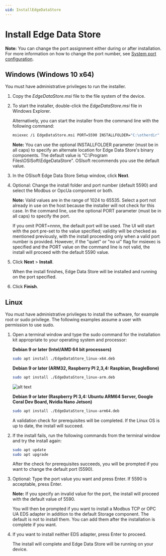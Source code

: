 ```yaml
---
uid: InstallEdgeDataStore
---
```


# Install Edge Data Store

**Note:**  You can change the port assignment either during or after installation. For more information on how to change the port number, see [System port configuration](xref:SystemPortConfiguration).

## Windows (Windows 10 x64)

You must have administrative privileges to run the installer.

1. Copy the _EdgeDataStore.msi_ file to the file system of the device.
2. To start the installer, double-click the _EdgeDataStore.msi_ file in Windows Explorer.

    Alternatively, you can start the installer from the command line with the following command:

    ```bash
    msiexec /i EdgeDataStore.msi PORT=5590 INSTALLFOLDER="C:\otherdir"
    ```

    **Note:** You can use the optional INSTALLFOLDER parameter (must be in all caps) to specify an alternate location for Edge Data Store's binary components. The default value is "C:\Program Files\OSISoft\EdgeDataStore". OSIsoft recommends you use the default value.

3. In the OSIsoft Edge Data Store Setup window, click **Next**.
4. Optional: Change the install folder and port number (default 5590) and select the Modbus or OpcUa component or both.

   **Note:** Valid values are in the range of 1024 to 65535. Select a port not already in use on the host because the installer will not check for this case. In the command line, use the optional PORT parameter (must be in all caps) to specify the port. 

    If you omit PORT=nnnn, the default port will be used. The UI will start with the port pre-set to the value specified; validity will be checked as mentioned previously, with the install proceeding only when a valid port number is provided. However, if the "quiet" or "no ui" flag for msiexec is specified and the PORT value on the command line is not valid, the install will proceed with the default 5590 value.

5. Click **Next** > **Install**.

    When the install finishes, Edge Data Store will be installed and running on the port specified.
    
6. Click **Finish**.

## Linux

You must have administrative privileges to install the software, for example root or sudo privilege. The following examples assume a user with permission to use sudo.

1. Open a terminal window and type the sudo command for the installation kit appropriate to your operating system and processor:

    **Debian 9 or later (Intel/AMD 64 bit processors)**

    ```bash
    sudo apt install ./EdgeDataStore_linux-x64.deb
    ```

    **Debian 9 or later (ARM32, Raspberry PI 2,3,4: Raspbian, BeagleBone)**

    ```bash
    sudo apt install ./EdgeDataStore_linux-arm.deb
    ```

    ![alt text](https://osisoft.github.io/Edge-Data-Store-Docs/V1/images/LinuxInstall1.jpg "Linux Installation")

    **Debian 9 or later (Raspberry PI 3,4: Ubuntu ARM64 Server, Google Coral Dev Board, Nvidia Nano Jetson)**

    ```bash
    sudo apt install ./EdgeDataStore_linux-arm64.deb
    ```

    A validation check for prerequisites will be completed. If the Linux OS is up to date, the install will succeed.

2. If the install fails, run the following commands from the terminal window and try the install again:

    ```bash
    sudo apt update
    sudo apt upgrade
    ```

    After the check for prerequisites succeeds, you will be prompted if you want to change the default port (5590).

3. Optional: Type the port value you want and press Enter. If 5590 is acceptable, press Enter.

   **Note:** If you specify an invalid value for the port, the install will proceed with the default value of 5590.

    You will then be prompted if you want to install a Modbus TCP or OPC UA EDS adapter in addition to the default Storage component. The default is not to install them. You can add them after the installation is complete if you want.

4. If you want to install neither EDS adapter, press Enter to proceed.

   The install will complete and Edge Data Store will be running on your device.
